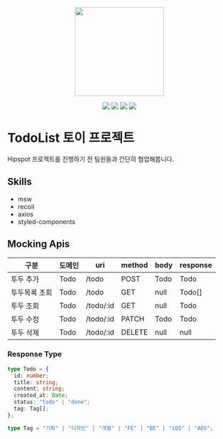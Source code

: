 <p align="center"><img width='200px' src="https://user-images.githubusercontent.com/24623403/193721398-c6bb6f0d-859e-4601-9057-f063bfbb82f5.png"></p>
<p align='center'>
  <img src='https://img.shields.io/github/package-json/v/Endless-Creation-32nd/hipSpot-toyproject-frontend'>
  <a href="https://github.com/Endless-Creation-32nd/hipSpot-toyproject-frontend/issues"><img src='https://img.shields.io/github/issues/Endless-Creation-32nd/hipSpot-toyproject-frontend'></a>
 <a href="https://github.com/Endless-Creation-32nd/hipSpot-toyproject-frontend/graphs/contributors"><img src='https://img.shields.io/github/contributors/Endless-Creation-32nd/hipSpot-toyproject-frontend'></a>
 <a href='https://github.com/Endless-Creation-32nd/hipSpot-toyproject-frontend/blob/main/LICENSE'><img src='https://img.shields.io/github/license/Endless-Creation-32nd/hipSpot-toyproject-frontend'></a>
</p>

# TodoList 토이 프로젝트

Hipspot 프로젝트를 진행하기 전 팀원들과 간단히 협업해봅니다.

## Skills

- msw
- recoil
- axios
- styled-components

## Mocking Apis

| 구분          | 도메인 | uri       | method | body | response |
| ------------- | ------ | --------- | ------ | ---- | -------- |
| 투두 추가     | Todo   | /todo     | POST   | Todo | Todo     |
| 투두목록 조회 | Todo   | /todo     | GET    | null | Todo[]   |
| 투두 조회     | Todo   | /todo/:id | GET    | null | Todo     |
| 투두 수정     | Todo   | /todo/:id | PATCH  | Todo | Todo     |
| 투두 삭제     | Todo   | /todo/:id | DELETE | null | null     |

### Response Type

```ts
type Todo = {
  id: number;
  title: string;
  content: string;
  created_at: Date;
  status: "todo" | "done";
  tag: Tag[];
};

type Tag = "기획" | "디자인" | "개발" | "FE" | "BE" | "iOS" | "AOS";
```
